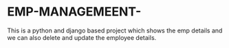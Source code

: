 # EMP-MANAGEMEENT-
This is a python and django based project which shows the emp details and we can also delete and update the employee details.
